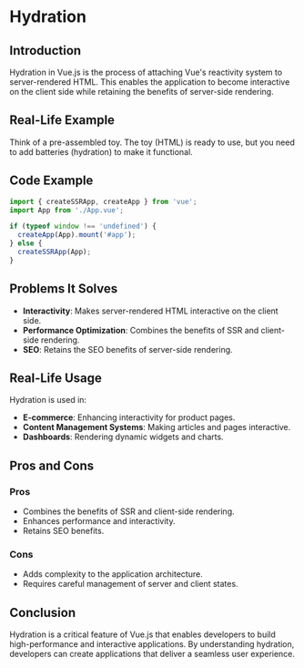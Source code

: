 # Hydration

## Introduction
Hydration in Vue.js is the process of attaching Vue's reactivity system to server-rendered HTML. This enables the application to become interactive on the client side while retaining the benefits of server-side rendering.

## Real-Life Example
Think of a pre-assembled toy. The toy (HTML) is ready to use, but you need to add batteries (hydration) to make it functional.

## Code Example
```javascript
import { createSSRApp, createApp } from 'vue';
import App from './App.vue';

if (typeof window !== 'undefined') {
  createApp(App).mount('#app');
} else {
  createSSRApp(App);
}
```

## Problems It Solves
- **Interactivity**: Makes server-rendered HTML interactive on the client side.
- **Performance Optimization**: Combines the benefits of SSR and client-side rendering.
- **SEO**: Retains the SEO benefits of server-side rendering.

## Real-Life Usage
Hydration is used in:
- **E-commerce**: Enhancing interactivity for product pages.
- **Content Management Systems**: Making articles and pages interactive.
- **Dashboards**: Rendering dynamic widgets and charts.

## Pros and Cons
### Pros
- Combines the benefits of SSR and client-side rendering.
- Enhances performance and interactivity.
- Retains SEO benefits.

### Cons
- Adds complexity to the application architecture.
- Requires careful management of server and client states.

## Conclusion
Hydration is a critical feature of Vue.js that enables developers to build high-performance and interactive applications. By understanding hydration, developers can create applications that deliver a seamless user experience.
